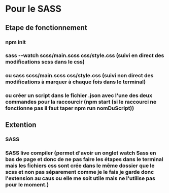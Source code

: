 # Pour le SASS

## Etape de fonctionnement
### npm init
### sass --watch scss/main.scss css/style.css (suivi en direct des modifications scss dans le css)
### ou sass scss/main.scss css/style.css (suivi non direct des modifications à marquer à chaque fois dans le terminal)
### ou créer un script dans le fichier .json avec l'une des deux commandes pour la raccourcir (npm start (si le raccourci ne fonctionne pas il faut taper npm run nomDuScript)) 

## Extention 
### SASS
### SASS live compiler (permet d'avoir un onglet watch Sass en bas de page et donc de ne pas faire les étapes dans le terminal mais les fichiers css sont crée dans le même dossier que le scss et non pas séparement comme je le fais je garde donc l'extension au caus ou elle me soit utile mais ne l'utilise pas pour le moment.)